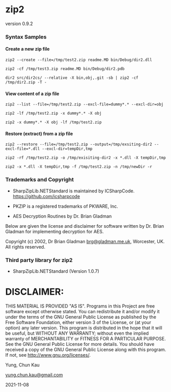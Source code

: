 # zip2

version 0.9.2

### Syntax Samples

#### Create a new zip file

	zip2 --create --file=/tmp/test2.zip readme.MD bin/Debug/dir2.dll

	zip2 -cf /tmp/test3.zip readme.MD bin/Debug/dir2.pdb

	dir2 src/dir2cs/ --relative -X bin,obj,.git -sb | zip2 -cf /tmp/dir2.zip -T -

#### View content of a zip file

	zip2 --list --file=/tmp/test2.zip --excl-file=dummy*.* --excl-dir=obj

	zip2 -lf /tmp/test2.zip -x dummy*.* -X obj

	zip2 -x dummy*.* -X obj -lf /tmp/test2.zip

#### Restore (extract) from a zip file

	zip2 --restore --file=/tmp/test2.zip --output=/tmp/exsiting-dir2 --excl-file=*.dll --excl-dir=tempDir,tmp

	zip2 -rf /tmp/test2.zip -o /tmp/exisiting-dir2 -x *.dll -X tempDir,tmp

	zip2 -x *.dll -X tempDir,tmp -f /tmp/test2.zip -n /tmp/newDir -r

### Trademarks and Copyright

- SharpZipLib.NETStandard is maintained by ICSharpCode. https://github.com/icsharpcode

- PKZIP is a registered trademarks of PKWARE, Inc.

- AES Decryption Routines by Dr. Brian Gladman

Below are given the license and disclaimer for software written by Dr. Brian Gladman for implementing decryption for AES.

Copyright (c) 2002, Dr Brian Gladman <brg@gladman.me.uk>, Worcester, UK.  All rights reserved.

### Third party library for zip2
- SharpZipLib.NETStandard (Version 1.0.7)

# DISCLAIMER:

THIS MATERIAL IS PROVIDED "AS IS". Programs in this Project are free software except otherwise stated. You can redistribute it and/or modify it under the terms of the GNU General Public License as published by the Free Software Foundation, either version 3 of the License, or (at your option) any later version. This program is distributed in the hope that it will be useful, but WITHOUT ANY WARRANTY; without even the implied warranty of MERCHANTABILITY or FITNESS FOR A PARTICULAR PURPOSE. See the GNU General Public License for more details. You should have received a copy of the GNU General Public License along with this program. If not, see http://www.gnu.org/licenses/.

Yung, Chun Kau

<yung.chun.kau@gmail.com>

2021-11-08
